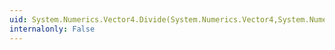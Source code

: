 ```yaml
---
uid: System.Numerics.Vector4.Divide(System.Numerics.Vector4,System.Numerics.Vector4)
internalonly: False
---
```

